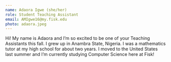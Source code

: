 ```yaml
---
name: Adaora Igwe (she/her)
role: Student Teaching Assistant
email: AMIgwe16@my.fisk.edu
photo: adaora.jpeg
---
```


Hi! My name is Adaora and I’m so excited to be one of your Teaching Assistants this fall. I grew up in Anambra State, Nigeria. I was a mathematics tutor at my high school for about two years. I moved to the United States last summer and I’m currently studying Computer Science here at Fisk!